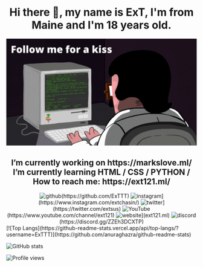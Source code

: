<h1 align="center">
  Hi there 👋, my name is ExT, I'm from Maine and I'm 18 years old.
</h1>

![](lol.gif)
<h2 align="center">
 I’m currently working on https://markslove.ml/ <br>
 I’m currently learning HTML / CSS / PYTHON / <br>
 How to reach me: https://ext121.ml/
</h2>
<div align="center">
<img src='https://cdn.jsdelivr.net/npm/simple-icons@3.0.1/icons/github.svg' alt='github' height='40'>(https://github.com/ExTTT)  <img src='https://cdn.jsdelivr.net/npm/simple-icons@3.0.1/icons/instagram.svg' alt='instagram' height='40'>](https://www.instagram.com/extchasin/)  <img src='https://cdn.jsdelivr.net/npm/simple-icons@3.0.1/icons/twitter.svg' alt='twitter' height='40'>](https://twitter.com/extsus)  <img src='https://cdn.jsdelivr.net/npm/simple-icons@3.0.1/icons/youtube.svg' alt='YouTube' height='40'>(https://www.youtube.com/channel/ext121)  <img src='https://cdn.jsdelivr.net/npm/simple-icons@3.0.1/icons/icloud.svg' alt='website' height='40'>](ext121.ml)  <img src='https://cdn.jsdelivr.net/npm/simple-icons@3.0.1/icons/discord.svg' alt='discord' height='40'>(https://discord.gg/ZZEh3DCXTP)  
</div>
[![Top Langs](https://github-readme-stats.vercel.app/api/top-langs/?username=ExTTT)](https://github.com/anuraghazra/github-readme-stats)

![GitHub stats](https://github-readme-stats.vercel.app/api?username=ExTTT&show_icons=true)  

![Profile views](https://gpvc.arturio.dev/ExTTT)  

